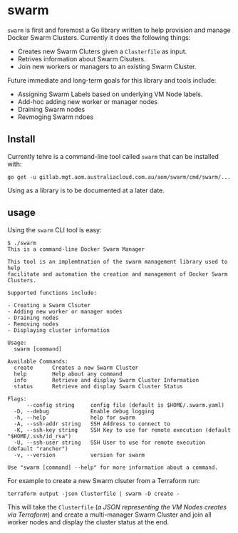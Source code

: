 # swarm

`swarm` is first and foremost a Go library written to help provision and manage
Docker Swarm Clusters. Currently it does the following things:

- Creates new Swarm Cluters given a `Clusterfile` as input.
- Retrives information about Swarm Clsuters.
- Join new workers or managers to an existing Swarm Cluster.

Future immediate and long-term goals for this library and tools include:

- Assigning Swarm Labels based on underlying VM Node labels.
- Add-hoc adding new worker or manager nodes
- Draining Swarm nodes
- Revmoging Swarm ndoes

## Install

Currently tehre is a command-line tool called `swarm` that can be installed with:

```#!console
go get -u gitlab.mgt.aom.australiacloud.com.au/aom/swarm/cmd/swarm/...
```

Using as a library is to be documented at a later date.

## usage

Using the `swarm` CLI tool is easy:

```#!console
$ ./swarm
This is a command-line Docker Swarm Manager

This tool is an implemtnation of the swarm management library used to help
facilitate and automation the creation and management of Docker Swarm Clusters.

Supported functions include:

- Creating a Swarm Clsuter
- Adding new worker or manager nodes
- Draining nodes
- Removing nodes
- Displaying cluster information

Usage:
  swarm [command]

Available Commands:
  create      Creates a new Swarm Cluster
  help        Help about any command
  info        Retrieve and display Swarm Cluster Information
  status      Retrieve and display Swarm Cluster Status

Flags:
      --config string     config file (default is $HOME/.swarm.yaml)
  -D, --debug             Enable debug logging
  -h, --help              help for swarm
  -A, --ssh-addr string   SSH Address to connect to
  -K, --ssh-key string    SSH Key to use for remote execution (default "$HOME/.ssh/id_rsa")
  -U, --ssh-user string   SSH User to use for remote execution (default "rancher")
  -v, --version           version for swarm

Use "swarm [command] --help" for more information about a command.
```

For example to create a new Swarm clsuter from a Terraform run:

```#!console
terraform output -json Clusterfile | swarm -D create -
```

This will take the `Clusterfile` (_a JSON representing the VM Nodes creates via Terraform_)
and create a multi-manager Swarm Cluster and join all worker nodes and display the
cluster status at the end.
